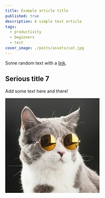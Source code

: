 ```yaml
---
title: Example article title
published: true
description: A simple test article
tags:
  - productivity
  - beginners
  - test
cover_image: ./posts/assets/cat.jpg
---
```


Some random text with a [link](https://code.visualstudio.com).

## Serious title 7

Add some text here and there!

![and some pictures too](./assets/cat.jpg)
